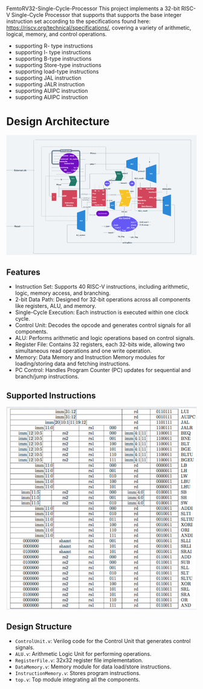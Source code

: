 #                    
   FemtoRV32-Single-Cycle-Processor
This project implements a 32-bit RISC-V Single-Cycle Processor that supports that supports the base integer instruction set according to the specifications found here: https://riscv.org/technical/specifications/, covering a variety of arithmetic, logical, memory, and control operations.
- supporting R- type instructions
- supporting I- type instructions
- supporting B-type instructions
- supporting Store-type instructions
- supporting load-type instructions
- supporting JAL instruction
- supporting JALR instruction
- supporting AUIPC instruction
- supporting AUIPC instruction

# Design Architecture

![](https://github.com/3a3del/FemtoRV32-Single-Cycle-Processor/blob/main/Arch.png)
  
## Features
 - Instruction Set: Supports 40 RISC-V instructions, including arithmetic, logic, memory access, and branching.
 - 2-bit Data Path: Designed for 32-bit operations across all components like registers, ALU, and memory.
 - Single-Cycle Execution: Each instruction is executed within one clock cycle.                                         
 - Control Unit: Decodes the opcode and generates control signals for all components.
 - ALU: Performs arithmetic and logic operations based on control signals.
 - Register File: Contains 32 registers, each 32-bits wide, allowing two simultaneous read operations and one write operation.
 - Memory: Data Memory and Instruction Memory modules for loading/storing data and fetching instructions.
 - PC Control: Handles Program Counter (PC) updates for sequential and branch/jump instructions.  
  
## Supported Instructions

![](https://github.com/3a3del/FemtoRV32-Single-Cycle-Processor/blob/main/InstructionSets.png)
  
## Design Structure  
 - `ControlUnit.v`: Verilog code for the Control Unit that generates control signals.                     
 - `ALU.v`: Arithmetic Logic Unit for performing operations.
 - `RegisterFile.v`: 32x32 register file implementation.
 - `DataMemory.v`: Memory module for data load/store instructions.
 - `InstructionMemory.v`: Stores program instructions.
 - `top.v`: Top module integrating all the components.
  
  
